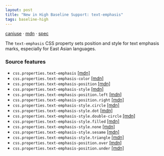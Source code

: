 ```yaml
---
layout: post
title: "New in High Baseline Support: text-emphasis"
tags: baseline-high
---
```


[caniuse](https://caniuse.com/?search=text-emphasis) · [mdn](https://developer.mozilla.org/en-US/search?q=text-emphasis) · [spec](https://drafts.csswg.org/css-text-decor-4/#text-emphasis-property)

The `text-emphasis` CSS property sets position and style for text emphasis marks, especially for East Asian languages.

### Source features

- ``css.properties.text-emphasis`` [[mdn]](https://developer.mozilla.org/en-US/search?q=css.properties.text-emphasis)
- ``css.properties.text-emphasis-color`` [[mdn]](https://developer.mozilla.org/en-US/search?q=css.properties.text-emphasis-color)
- ``css.properties.text-emphasis-position`` [[mdn]](https://developer.mozilla.org/en-US/search?q=css.properties.text-emphasis-position)
- ``css.properties.text-emphasis-style`` [[mdn]](https://developer.mozilla.org/en-US/search?q=css.properties.text-emphasis-style)
- ``css.properties.text-emphasis-position.left`` [[mdn]](https://developer.mozilla.org/en-US/search?q=css.properties.text-emphasis-position.left)
- ``css.properties.text-emphasis-position.right`` [[mdn]](https://developer.mozilla.org/en-US/search?q=css.properties.text-emphasis-position.right)
- ``css.properties.text-emphasis-style.circle`` [[mdn]](https://developer.mozilla.org/en-US/search?q=css.properties.text-emphasis-style.circle)
- ``css.properties.text-emphasis-style.dot`` [[mdn]](https://developer.mozilla.org/en-US/search?q=css.properties.text-emphasis-style.dot)
- ``css.properties.text-emphasis-style.double-circle`` [[mdn]](https://developer.mozilla.org/en-US/search?q=css.properties.text-emphasis-style.double-circle)
- ``css.properties.text-emphasis-style.filled`` [[mdn]](https://developer.mozilla.org/en-US/search?q=css.properties.text-emphasis-style.filled)
- ``css.properties.text-emphasis-style.none`` [[mdn]](https://developer.mozilla.org/en-US/search?q=css.properties.text-emphasis-style.none)
- ``css.properties.text-emphasis-style.sesame`` [[mdn]](https://developer.mozilla.org/en-US/search?q=css.properties.text-emphasis-style.sesame)
- ``css.properties.text-emphasis-style.triangle`` [[mdn]](https://developer.mozilla.org/en-US/search?q=css.properties.text-emphasis-style.triangle)
- ``css.properties.text-emphasis-position.over`` [[mdn]](https://developer.mozilla.org/en-US/search?q=css.properties.text-emphasis-position.over)
- ``css.properties.text-emphasis-position.under`` [[mdn]](https://developer.mozilla.org/en-US/search?q=css.properties.text-emphasis-position.under)
